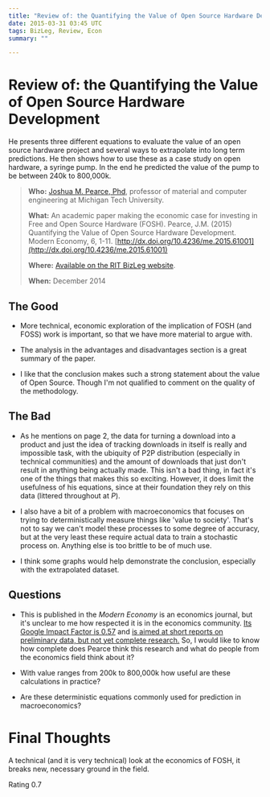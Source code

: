 ```yaml
---
title: "Review of: the Quantifying the Value of Open Source Hardware Development"
date: 2015-03-31 03:45 UTC
tags: BizLeg, Review, Econ
summary: ""

---
```


# Review of: the Quantifying the Value of Open Source Hardware Development

He presents three different equations to evaluate the value of an open source hardware project and several ways to extrapolate into long term predictions. He then shows how to use these as a case study on open hardware, a syringe pump. In the end he predicted the value of the pump to be between 240k to 800,000k.

> **Who:** [Joshua M. Pearce, Phd](http://www.mtu.edu/ece/department/faculty/full-time/pearce/), professor of material and computer engineering at Michigan Tech University.
>
> **What:** An academic paper making the economic case for investing in Free and Open Source Hardware (FOSH). Pearce, J.M. (2015) Quantifying the Value of Open Source Hardware Development. Modern Economy, 6, 1-11. [http://dx.doi.org/10.4236/me.2015.61001](http://dx.doi.org/10.4236/me.2015.61001)
>
> **Where:** [Available on the RIT BizLeg website](http://bizlegfoss-ritigm.rhcloud.com/static/books/ME_2015011215185288-Value-OSHW.pdf).
>
> **When:** December 2014


## The Good

* More technical, economic exploration of the implication of FOSH (and FOSS) work is important, so that we have more material to argue with.

* The analysis in the advantages and disadvantages section is a great summary of the paper.

* I like that the conclusion makes such a strong statement about the value of Open Source. Though I'm not qualified to comment on the quality of the methodology.


## The Bad

* As he mentions on page 2, the data for turning a download into a product and just the idea of tracking downloads in itself is really and impossible task, with the ubiquity of P2P distribution (especially in technical communities) and the amount of downloads that just don't result in anything being actually made. This isn't a bad thing, in fact it's one of the things that makes this so exciting. However, it does limit the usefulness of his equations, since at their foundation they rely on this data (littered throughout at *P*).

* I also have a bit of a problem with macroeconomics that focuses on trying to deterministically measure things like 'value to society'. That's not to say we can't model these processes to some degree of accuracy, but at the very least these require actual data to train a stochastic process on. Anything else is too brittle to be of much use.

* I think some graphs would help demonstrate the conclusion, especially with the extrapolated dataset.


## Questions

* This is published in the *Modern Economy* is an economics journal, but it's unclear to me how respected it is in the economics community. [Its Google Impact Factor is 0.57](http://www.scirp.org/journal/Journalcitationdetails.aspx?JournalID=163) and [is aimed at short reports on preliminary data, but not yet complete research.](http://www.scirp.org/journal/AimScope.aspx?JournalID=163) So, I would like to know how complete does Pearce think this research and what do people from the economics field think about it?

* With value ranges from 200k to 800,000k how useful are these calculations in practice?

* Are these deterministic equations commonly used for prediction in macroeconomics?


# Final Thoughts

A technical (and it is very technical) look at the economics of FOSH, it breaks new, necessary ground in the field.

Rating 0.7
